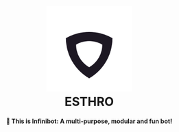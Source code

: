 <h1 align="center">
  <a href="https://github.com/Affinix/esthro">
  <img src="https://raw.githubusercontent.com/Affinix/esthro/master/assets/readme.png" alt="Esthro" width="200"></a>
  <br>
  ESTHRO
  <br>
</h1>

<h4 align="center">
  🤖 This is Infinibot: A multi-purpose, modular and fun bot!
</h4>
